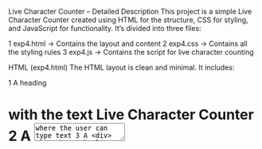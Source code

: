 Live Character Counter – Detailed Description
This project is a simple Live Character Counter created using HTML for the structure, CSS for styling, and JavaScript for functionality. It’s divided into three files:

1 exp4.html → Contains the layout and content
2 exp4.css → Contains all the styling rules
3 exp4.js → Contains the script for live character counting

HTML (exp4.html)
The HTML layout is clean and minimal. It includes:

1 A heading <h1> with the text Live Character Counter
2 A <textarea> where the user can type text
3 A <div> that shows the live character count, with a <span> inside to update the number dynamically

CSS (exp4.css)
The CSS file gives the page a neat look and user-friendly design.

Basic Styling
1 The body has a light gray background, some margin for spacing, and a clean sans-serif font
2 The <h1> heading is styled with a dark text color for contrast

Textarea
1 Full-width box with padding for comfortable typing
2 Rounded corners and a light gray border
3 The border color changes to blue when focused, giving clear visual feedback
4 Resize option is disabled for consistency

Counter
1 The counter text is small and placed below the textarea
2 The label (Characters:) is gray
3 The live number <span> is bold and blue for emphasis

JavaScript (exp4.js)
The JavaScript file adds interactivity by updating the character count in real-time.

1 It selects the textarea and the counter span using getElementById
2 An input event listener is added to the textarea
3 Every time the user types, deletes, or pastes text, the script updates the counter with the current number of characters
